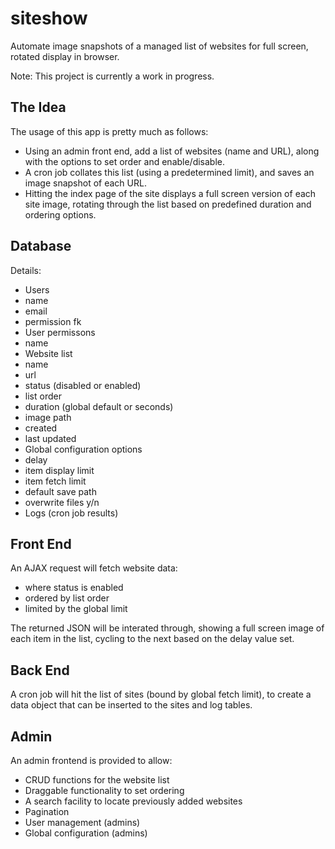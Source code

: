 # siteshow
Automate image snapshots of a managed list of websites for full screen, rotated display in browser.

Note: This project is currently a work in progress.

## The Idea
The usage of this app is pretty much as follows:
* Using an admin front end, add a list of websites (name and URL), along with the options to set order and enable/disable.
* A cron job collates this list (using a predetermined limit), and saves an image snapshot of each URL.
* Hitting the index page of the site displays a full screen version of each site image, rotating through the list based on predefined duration and ordering options.

## Database
Details:
* Users
 * name
 * email
 * permission fk
* User permissons
 * name
* Website list
 * name
 * url
 * status (disabled or enabled)
 * list order
 * duration (global default or seconds)
 * image path
 * created
 * last updated
* Global configuration options
 * delay
 * item display limit
 * item fetch limit
 * default save path
 * overwrite files y/n
* Logs (cron job results)

## Front End
An AJAX request will fetch website data:
* where status is enabled
* ordered by list order
* limited by the global limit

The returned JSON will be interated through, showing a full screen image of each item in the list, cycling to the next based on the delay value set.

## Back End
A cron job will hit the list of sites (bound by global fetch limit), to create a data object that can be inserted to the sites and log tables.

## Admin
An admin frontend is provided to allow:
* CRUD functions for the website list
* Draggable functionality to set ordering
* A search facility to locate previously added websites
* Pagination
* User management (admins)
* Global configuration (admins)
